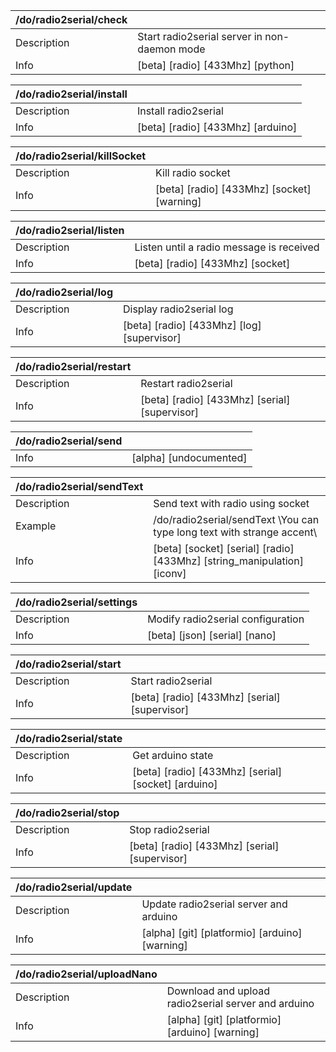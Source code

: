 | /do/radio2serial/check   |                                              |
|:-------------------------|:---------------------------------------------|
| Description              | Start radio2serial server in non-daemon mode |
| Info                     | [beta] [radio] [433Mhz] [python]             |

| /do/radio2serial/install   |                                   |
|:---------------------------|:----------------------------------|
| Description                | Install radio2serial              |
| Info                       | [beta] [radio] [433Mhz] [arduino] |

| /do/radio2serial/killSocket   |                                            |
|:------------------------------|:-------------------------------------------|
| Description                   | Kill radio socket                          |
| Info                          | [beta] [radio] [433Mhz] [socket] [warning] |

| /do/radio2serial/listen   |                                          |
|:--------------------------|:-----------------------------------------|
| Description               | Listen until a radio message is received |
| Info                      | [beta] [radio] [433Mhz] [socket]         |

| /do/radio2serial/log   |                                            |
|:-----------------------|:-------------------------------------------|
| Description            | Display radio2serial log                   |
| Info                   | [beta] [radio] [433Mhz] [log] [supervisor] |

| /do/radio2serial/restart   |                                               |
|:---------------------------|:----------------------------------------------|
| Description                | Restart radio2serial                          |
| Info                       | [beta] [radio] [433Mhz] [serial] [supervisor] |

| /do/radio2serial/send   |                        |
|:------------------------|:-----------------------|
| Info                    | [alpha] [undocumented] |

| /do/radio2serial/sendText   |                                                                         |
|:----------------------------|:------------------------------------------------------------------------|
| Description                 | Send text with radio using socket                                       |
| Example                     | /do/radio2serial/sendText \You can type long text with strange accent\  |
| Info                        | [beta] [socket] [serial] [radio] [433Mhz] [string_manipulation] [iconv] |

| /do/radio2serial/settings   |                                   |
|:----------------------------|:----------------------------------|
| Description                 | Modify radio2serial configuration |
| Info                        | [beta] [json] [serial] [nano]     |

| /do/radio2serial/start   |                                               |
|:-------------------------|:----------------------------------------------|
| Description              | Start radio2serial                            |
| Info                     | [beta] [radio] [433Mhz] [serial] [supervisor] |

| /do/radio2serial/state   |                                                     |
|:-------------------------|:----------------------------------------------------|
| Description              | Get arduino state                                   |
| Info                     | [beta] [radio] [433Mhz] [serial] [socket] [arduino] |

| /do/radio2serial/stop   |                                               |
|:------------------------|:----------------------------------------------|
| Description             | Stop radio2serial                             |
| Info                    | [beta] [radio] [433Mhz] [serial] [supervisor] |

| /do/radio2serial/update   |                                                |
|:--------------------------|:-----------------------------------------------|
| Description               | Update radio2serial server and arduino         |
| Info                      | [alpha] [git] [platformio] [arduino] [warning] |

| /do/radio2serial/uploadNano   |                                                     |
|:------------------------------|:----------------------------------------------------|
| Description                   | Download and upload radio2serial server and arduino |
| Info                          | [alpha] [git] [platformio] [arduino] [warning]      |

